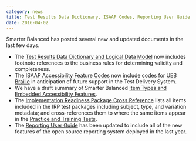 ```yaml
---
category: news
title: Test Results Data Dictionary, ISAAP Codes, Reporting User Guide
date: 2016-04-02
---
```

Smarter Balanced has posted several new and updated documents in the last few days.

* The [Test Results Data Dictionary and Logical Data Model](http://www.smarterapp.org/specs/TestResults-DataModel.html) now includes footnote references to the business rules for determining validity and completeness.
* The [ISAAP Accessibility Feature Codes](http://www.smarterapp.org/specs/ISAAP-AccessibilityFeatureCodes.html) now include codes for [UEB Braille](http://www.brailleauthority.org/ueb.html) in anticipation of future support in the Test Delivery System.
* We have a draft summary of Smarter Balanced [Item Types and Embedded Accessibility Features](http://www.smarterapp.org/specs/Item_Types_And_Features.html).
* The [Implementation Readiness Package Cross Reference](http://www.smarterapp.org/specs/IRP-CrossReference.html) lists all items included in the IRP test packages including subject, type, and variation metadata; and cross-references them to where the same items appear in the [Practice and Training Tests](https://practice.smarterbalanced.org).
* The [Reporting User Guide](http://www.smarterapp.org/manuals/Reporting-UserGuide.html) has been updated to include all of the new features of the open source reporting system deployed in the last year.
